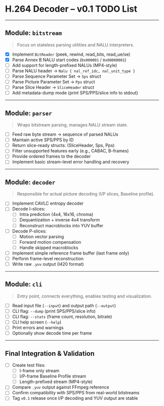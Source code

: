 # H.264 Decoder – v0.1 TODO List

---

## Module: `bitstream`

> Focus on stateless parsing utilities and NALU interpreters.

- [x] Implement `BitReader` (peek, rewind, read_bits, read_ue/se)
- [x] Parse Annex B NALU start codes (`0x000001` / `0x00000001`)
- [ ] Add support for length-prefixed NALUs (MP4-style)
- [ ] Parse NALU header → `Nalu { nal_ref_idc, nal_unit_type }`
- [ ] Parse Sequence Parameter Set → `Sps` struct
- [ ] Parse Picture Parameter Set → `Pps` struct
- [ ] Parse Slice Header → `SliceHeader` struct
- [ ] Add metadata-dump mode (print SPS/PPS/slice info to stdout)

---

## Module: `parser`

> Wraps bitstream parsing, manages NALU stream state.

- [ ] Feed raw byte stream → sequence of parsed NALUs
- [ ] Maintain active SPS/PPS by ID
- [ ] Return slice-ready structs: (SliceHeader, Sps, Pps)
- [ ] Filter unsupported features early (e.g., CABAC, B-frames)
- [ ] Provide ordered frames to the decoder
- [ ] Implement basic stream-level error handling and recovery

---

## Module: `decoder`

> Responsible for actual picture decoding (I/P slices, Baseline profile).

- [ ] Implement CAVLC entropy decoder
- [ ] Decode I-slices:
  - [ ] Intra prediction (4x4, 16x16, chroma)
  - [ ] Dequantization + inverse 4x4 transform
  - [ ] Reconstruct macroblocks into YUV buffer
- [ ] Decode P-slices:
  - [ ] Motion vector parsing
  - [ ] Forward motion compensation
  - [ ] Handle skipped macroblocks
- [ ] Implement simple reference frame buffer (last frame only)
- [ ] Perform frame-level reconstruction
- [ ] Write raw `.yuv` output (I420 format)

---

## Module: `cli`

> Entry point, connects everything, enables testing and visualization.

- [ ] Read input file (`--input`) and output path (`--output`)
- [ ] CLI flag: `--dump` (print SPS/PPS/slice info)
- [ ] CLI flag: `--stats` (frame count, resolution, bitrate)
- [ ] CLI help screen (`--help`)
- [ ] Print errors and warnings
- [ ] Optionally show decode time per frame

---

## Final Integration & Validation

- [ ] Create test files:
  - [ ] I-frame only stream
  - [ ] I/P-frame Baseline Profile stream
  - [ ] Length-prefixed stream (MP4-style)
- [ ] Compare `.yuv` output against FFmpeg reference
- [ ] Confirm compatibility with SPS/PPS from real-world bitstreams
- [ ] Tag `v0.1` release once I/P decoding and YUV output are stable
